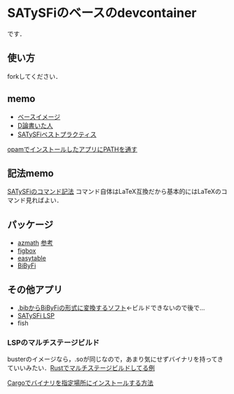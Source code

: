 # SATySFiのベースのdevcontainer
です．

## 使い方
forkしてください．

## memo

 - [ベースイメージ](https://github.com/amutake/docker-satysfi)
 - [D論書いた人](https://qiita.com/shoudai7856/items/2f7a19f7bc56a49ed3ee)
 - [SATySFiベストプラクティス](https://zenn.dev/monaqa/articles/2022-04-27-satysfi-bestpractice)

[opamでインストールしたアプリにPATHを通す](https://github.com/ocaml/opam/issues/3648)

## 記法memo

[SATySFiのコマンド記法](https://zenn.dev/monaqa/articles/2020-12-10-satysfi-for-beginner-command-syntax)
コマンド自体はLaTeX互換だから基本的にはLaTeXのコマンド見ればよい．

## パッケージ

 - [azmath](https://github.com/monaqa/satysfi-azmath) [参考](https://zenn.dev/monaqa/articles/2020-12-24-satysfi-2020-plugins)
 - [figbox](https://zenn.dev/monaqa/articles/2022-04-27-satysfi-bestpractice#%E5%9B%B3%E3%81%AE%E6%8C%BF%E5%85%A5)
 - [easytable](https://zenn.dev/monaqa/articles/2022-04-27-satysfi-bestpractice#%E8%A1%A8%E3%81%AE%E6%8C%BF%E5%85%A5)
 - [BiByFi](https://zenn.dev/monaqa/articles/2022-04-27-satysfi-bestpractice#%E5%8F%82%E8%80%83%E6%96%87%E7%8C%AE%E3%81%AE%E6%8C%BF%E5%85%A5) 
 
## その他アプリ

 - [.bibからBiByFiの形式に変換するソフト](https://github.com/puripuri2100/BibSATySFi/blob/master/doc/doc-ja.md)←ビルドできないので後で...
 - [SATySFi LSP](https://zenn.dev/monaqa/articles/2021-12-10-satysfi-language-server)
 - fish


### LSPのマルチステージビルド
busterのイメージなら，.soが同じなので，あまり気にせずバイナリを持ってきていいみたい．[Rustでマルチステージビルドしてる例](https://zenn.dev/ucwork/articles/acec204571362b)

[Cargoでバイナリを指定場所にインストールする方法](https://maku77.github.io/p/owbo2dp/)
